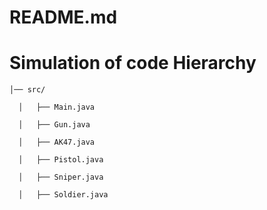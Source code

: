 # README.md

# Simulation of code Hierarchy  

    │── src/

      │   ├── Main.java

      │   ├── Gun.java

      │   ├── AK47.java

      │   ├── Pistol.java

      │   ├── Sniper.java

      │   ├── Soldier.java
